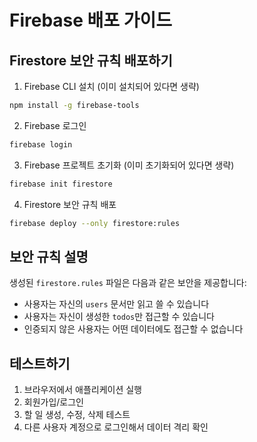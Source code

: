 # Firebase 배포 가이드

## Firestore 보안 규칙 배포하기

1. Firebase CLI 설치 (이미 설치되어 있다면 생략)
```bash
npm install -g firebase-tools
```

2. Firebase 로그인
```bash
firebase login
```

3. Firebase 프로젝트 초기화 (이미 초기화되어 있다면 생략)
```bash
firebase init firestore
```

4. Firestore 보안 규칙 배포
```bash
firebase deploy --only firestore:rules
```

## 보안 규칙 설명

생성된 `firestore.rules` 파일은 다음과 같은 보안을 제공합니다:

- 사용자는 자신의 `users` 문서만 읽고 쓸 수 있습니다
- 사용자는 자신이 생성한 `todos`만 접근할 수 있습니다
- 인증되지 않은 사용자는 어떤 데이터에도 접근할 수 없습니다

## 테스트하기

1. 브라우저에서 애플리케이션 실행
2. 회원가입/로그인
3. 할 일 생성, 수정, 삭제 테스트
4. 다른 사용자 계정으로 로그인해서 데이터 격리 확인
